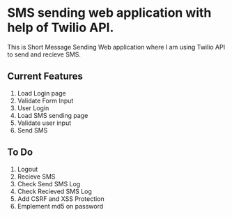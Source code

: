 # SMS sending web application with help of Twilio API.
This is Short Message Sending Web application where I am using Twilio API to send and recieve SMS.

## Current Features
1. Load Login page
2. Validate Form Input
3. User Login
4. Load SMS sending page
5. Validate user input
6. Send SMS

## To Do
1. Logout
2. Recieve SMS
3. Check Send SMS Log
4. Check Recieved SMS Log
5. Add CSRF and XSS Protection
6. Emplement md5 on password
